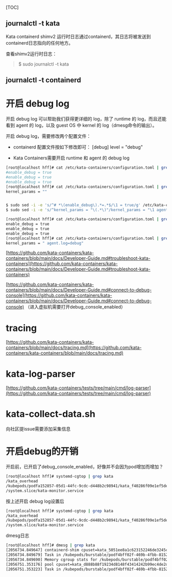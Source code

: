  [TOC]

## journalctl -t kata

Kata containerd shimv2 运行时日志通过containerd，其日志将被发送到containerd日志指向的任何地方。

查看shimv2运行时日志：

> $ sudo journalctl -t kata

## journalctl -t containerd



# 开启 debug log
开启 debug log 可以帮助我们获得更详细的 log，除了 runtime 的 log，而且还能看到 agent 的 log，以及 guest OS 中 kernel 的 log（dmesg命令的输出）。

开启 debug log，需要修改两个配置文件：

- containerd 配置文件按如下修改即可：
[debug]
  level = "debug"

- Kata Containers需要开启 runtime 和 agent 的 debug log
```bash
[root@localhost hff]# cat /etc/kata-containers/configuration.toml | grep enable_debug
#enable_debug = true
#enable_debug = true
#enable_debug = true
[root@localhost hff]# cat /etc/kata-containers/configuration.toml | grep kernel_params
kernel_params = ""


$ sudo sed -i -e 's/^# *\(enable_debug\).*=.*$/\1 = true/g' /etc/kata-containers/configuration.toml
$ sudo sed -i -e 's/^kernel_params = "\(.*\)"/kernel_params = "\1 agent.log=debug"/g' /etc/kata-containers/configuration.toml

[root@localhost hff]# cat /etc/kata-containers/configuration.toml | grep enable_debug
enable_debug = true
enable_debug = true
enable_debug = true
[root@localhost hff]# cat /etc/kata-containers/configuration.toml | grep kernel_params
kernel_params = " agent.log=debug"
```


[https://github.com/kata-containers/kata-containers/blob/main/docs/Developer-Guide.md#troubleshoot-kata-containers](https://github.com/kata-containers/kata-containers/blob/main/docs/Developer-Guide.md#troubleshoot-kata-containers)

[https://github.com/kata-containers/kata-containers/blob/main/docs/Developer-Guide.md#connect-to-debug-console](https://github.com/kata-containers/kata-containers/blob/main/docs/Developer-Guide.md#connect-to-debug-console)
（进入虚拟机需要打开debug_console_enabled）

# tracing

[https://github.com/kata-containers/kata-containers/blob/main/docs/tracing.md](https://github.com/kata-containers/kata-containers/blob/main/docs/tracing.md)

# kata-log-parser

[https://github.com/kata-containers/tests/tree/main/cmd/log-parser](https://github.com/kata-containers/tests/tree/main/cmd/log-parser)

# kata-collect-data.sh

向社区提issue需要添加采集信息



# 开启debug的开销
开启前，已开启了debug_console_enabled，好像并不会因为pod增加而增加？
```bash
[root@localhost hff]# systemd-cgtop | grep kata
/kata_overhead                                                                                                                -      -     2.4M        -        -
/kubepods/podfa152857-05d1-44fc-9cdc-d448b2c98941/kata_f40286f09e1ef5de468d894f1519c7ca6d30962653e7dce8daf90681802a0dde       7      -   167.8M        -        -
/system.slice/kata-monitor.service                                                                                            1      -    22.2M        -        -
```

按上述开启 debug log设置后
```bash
[root@localhost hff]# systemd-cgtop | grep kata
/kata_overhead                                                                                                                -      -     2.4M        -        -
/kubepods/podfa152857-05d1-44fc-9cdc-d448b2c98941/kata_f40286f09e1ef5de468d894f1519c7ca6d30962653e7dce8daf90681802a0dde       7      -   166.6M        -        -
/system.slice/kata-monitor.service                                                                                            1      -    21.8M        -        -
```
 dmesg日志
```bash
[root@localhost hff]# dmesg | grep kata
[2056734.849647] containerd-shim cpuset=kata_5051ee8a1c623152246de3245c514de818127663500f71c01ae4f2952dbdc73a mems_allowed=0
[2056734.849679] Task in /kubepods/burstable/podf4bff02f-469b-4fbb-8152-5daafbe2cb3a/kata_5051ee8a1c623152246de3245c514de818127663500f71c01ae4f2952dbdc73a killed as a result of limit of /kubepods/burstable/podf4bff02f-469b-4fbb-8152-5daafbe2cb3a
[2056734.849690] Memory cgroup stats for /kubepods/burstable/podf4bff02f-469b-4fbb-8152-5daafbe2cb3a/kata_5051ee8a1c623152246de3245c514de818127663500f71c01ae4f2952dbdc73a: cache:188900KB rss:15900KB rss_huge:0KB mapped_file:188876KB swap:0KB inactive_anon:188372KB active_anon:16428KB inactive_file:0KB active_file:0KB unevictable:0KB
[2056751.353176] pool cpuset=kata_d888b88f19234d8148f43414242b99ec4de2d25e881d0453a920622da946c2e1 mems_allowed=0
[2056751.353223] Task in /kubepods/burstable/podf4bff02f-469b-4fbb-8152-5daafbe2cb3a/kata_d888b88f19234d8148f43414242b99ec4de2d25e881d0453a920622da946c2e1 killed as a result of limit of /kubepods/burstable/podf4bff02f-469b-4fbb-8152-5daafbe2cb3a

```